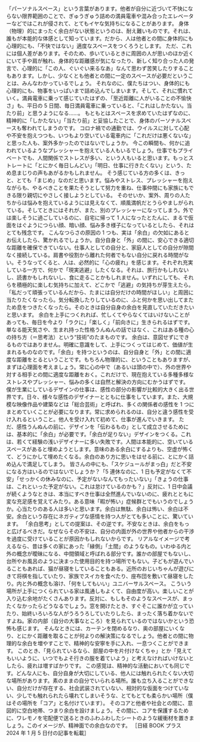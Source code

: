 ###

「パーソナルスペース」という言葉があります。他者が自分に近づいて不快にならない限界範囲のことで、ぎゅうぎゅう詰めの満員電車や混み合ったエレベーターなどではこれが侵されて、とてもイヤな気持ちになることがあります。
身体（物理）的にまったく余白がない状態というのは、耐え難いものです。それは、誰もが本能的な体感として知っています。だから、人は他者との間に身体的にも心理的にも、「不快ではない」適度なスペースをつくろうとします。
ただ、これには個人差があります。そのため、歩いているときに周囲の人が思いのほか近くにいて手や肩が触れ、身体的な距離感が気になったり、新しく知り合った人の発言で、心理的に「この人、ぐいぐい来るなあ」なんて思わず苦笑したりすることもあります。しかし、少なくとも他者との間に一定のスペースが必要だということは、みんなわかっているでしょう。
それなのに、僕たちはつい、身体的にも心理的にも、物事をいっぱいまで詰め込んでしまいます。そして、それに慣れていく。満員電車に乗って感じていたはずの、「至近距離に人がいることの不愉快さ」も、平日の 5 日間、毎日満員電車に乗っていると、「これはしかたない。当たり前」と思うようになる……。
もともとはスペースを求めていたはずなのに、精神的に「しかたない」「当たり前」と妥協したことで、身体のパーソナルスペースも奪われてしまうのです。
コロナ禍での通勤では、ウイルスに対して心配や不安を抱えつつも、いつもより空いている電車内に「これだけは悪くないな」と思った人も、案外多かったのではないでしょうか。
今この瞬間も、何かに追われているようなプレッシャーを抱えている人もいるでしょう。仕事でもプライベートでも、人間関係でストレスが多い、という人もいると思います。もっとストレートに「とにかく毎日しんどい」「明日、仕事に行きたくない」という、ため息まじりの声もあがるかもしれません。
そう感じている方の多くは、きっと、とても「まじめ」なのだと思います。悩みやストレス、プレッシャーを抱えながらも、やるべきことを果たそうとして努力を重ね、仕事仲間にも家族にもできる限り親切にやさしく接しようとしている。
そのせいか、案外、周りの人たちからは悩みを抱えているようには見えなくて、順風満帆だとうらやましがられている。そしてときにはそれが、また、別のプレッシャーになってしまう。外では楽しそうに過ごしているのに、自宅に帰って 1 人になったとたんに、まるで仮面をはぐようにつらい顔、暗い顔、悩み多き様子になっているとしたら、それはとても残念です。
こんなつらさの原因の 1 つも、実は「余白」の欠如にあるとお伝えしたら、驚かれるでしょうか。自分自身と「外」の間に、安心できる適切な距離を確保できていない。仕事人としての自分と、家庭人としての自分が隙間なく接続している。肩書や役割から離れた何者でもない自分に戻れる時間がない。そうなってくると、人は、必然的に「心の疲れ」を感じます。それぞれ充実している一方で、何かで「現実逃避」したくなる。それは、旅行かもしれないし、読書かもしれないし、食に走ることかもしれません。いずれにしても、それらを積極的に楽しむ気持ちに加えて、どこかで「逃避」の気持ちが芽生えたら。「私だって頑張っているんだから、たまには自分だけの時間がほしい」と周囲に当たりたくなったら。気分転換したりしているのに、ふと何かを思い出してまたため息をつきたくなったら。そのときは自分自身の余白を見直していただきたいと思います。
余白を上手につくれれば、忙しくてやらなくてはいけないことがあっても、毎日を今より「ラクに」「楽しく」「前向きに」生きられるはずです。単なる能天気さや、生まれ持った性格うんぬんの話ではなく、これはある種の心の持ち方（＝思考法）という“技術”のたまものです。
余白は、意図せずにできるものではありません。明確に意識をして、上手につくってはじめて、価値が生まれるものなのです。「余白」を持つというのは、自分自身と「外」との間に適度な距離をとるということです。もちろん物理的に、ということもありますが、まずは心理面を考えましょう。常に心の中で（あるいは頭の中で）、外の世界や対する相手との間に適度な距離をおく。これだけで、現在抱えている多種多様なストレスやプレッシャー、悩みの多くは自然と解決の方向にむかうはずです。
僕が生業にしているデザインの仕事は、感性の部分の影響が比較的大きく出る世界です。日々、様々な感性のデザイナーとともに仕事をしています。また、大規模な映像作品や建築などは「総合芸術」と呼ばれ、多くの関係者の感性を 1 つにまとめていくことが必要になります。常に求められるのは、自分と違う感性を受け入れるということ。他人を受け入れて初めて、仕事が進んでいきます。
ただ、感性うんぬんの前に、デザインを「伝わるもの」として成立させるためには、基本的に「余白」が必要です。「余白が足りない」デザインをつくる。これは、若くて経験の浅いデザイナーに多い失敗です。人間は本能的に、空いているスペースがあると埋めようとします。意味のある余白にするよりも、空虚が怖くて、どうにかして埋めたくなる。余白のあり方に思いをはせる前に、とにかく詰め込んで満足してしまう。
皆さんの中にも、「スケジュールがまっ白」だと不安になる方はいるのではないでしょうか？「5 連休なのに、1 日も予定がなくて不安」「せっかくの休みなのに、予定がないなんてもったいない」「きょうの仕事は、これといった予定がない。これは怠けているのかも？」反対に、1 日中会議が続くようなときは、本当にすべき仕事は全然進んでいないのに、疲れとともに変な充足感を覚えてみたり。ある意味「暇が怖い」症候群とでもいうのでしょうか。心当たりのある人は多いと思います。余白は無駄、余白は怖い、余白は不安。余白という存在にネガティブな感情を持つ人がとても多いことに、驚いています。
「余白思考」としての提案は、その逆です。不安なときは、余白をもっと広げるべきだ。なぜならその不安は、自分の内面が外の世界や他者からの干渉を過度に受けていることが原因かもしれないからです。
リアルなイメージで考えるなら、昔は多くの家にあった「縁側」「土間」のようなもの。いわゆる内と外の概念が曖昧になる、中間領域と呼ばれる部分です。誰かの部屋でもないし、台所やお風呂のように決まった使用目的を持つ場所でもない。子どもが遊んでいることもあれば、猫が昼寝をしていることもある。近所のおじいちゃんが遊びにきて将棋を指していたり、家族でスイカを食べたり、座布団を敷いて昼寝をしたり。内と外の概念も溶け、「何をしてもいい」ユニバーサルスペース。
こういう場所が上手につくられている家は風通しもよくて、自由度が高い。楽しいことが入り込む余地がたくさんあります。反対に、もしもそのようなスペースが、まったくなかったらどうなるでしょう。窓を開けたとき、すぐそこに誰かが立っていたり、始終いろいろな人がうろうろしていたりしたら、まったく落ち着かないですよね。家の内部（自分の大事なところ）を見られているのではないかという恐怖も感じます。
そんなときには、カーテンを閉めるなり、奥の部屋にいくなり、とにかく距離を取ることが何よりの解決策になるでしょう。他者との間に物理的な余白を増やすことで、精神的な安寧を手に入れ、一息つくことができます。
このとき、「見られているなら、部屋の中を片付けなくちゃ」とか「見えてもいいように、いつでもよそ行きの服を着ていよう」と考えなければいけないとしたら、疲れは増すばかりです。
この感覚は、精神的な活動においても同じです。どんな人にも、自分自身が大切にしている、他人には触れられたくない大切な場所があります。素のままの自分でいられる場所。誰も立ち入ることができない、自分だけが存在する、社会武装されていない、相対的な仮面をつけていない、少しでも触れられたら壊れてしまいそうな、とてもとても柔らかい場所（僕はその場所を「コア」と名付けています）。
そのコアと他者や社会との間に、意図的に空白地帯、つまり余白を設けましょう。その間に、コアを保護するために、ワレモノを宅配便で送るときのふわふわしたシートのような緩衝材を置きましょう。このイメージが、精神面での余白なのです。
［日経 BOOK プラス 2024 年 1 月 5 日付の記事を転載］
